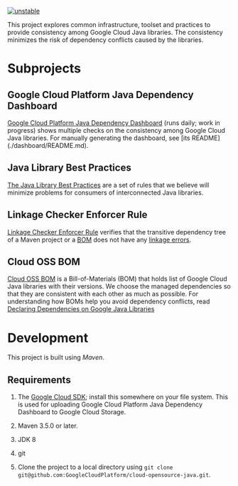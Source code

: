 [![unstable](http://badges.github.io/stability-badges/dist/unstable.svg)](http://github.com/badges/stability-badges)

This project explores common infrastructure, toolset and practices 
to provide consistency among Google Cloud Java libraries. The consistency
minimizes the risk of dependency conflicts caused by the libraries.

# Subprojects

## Google Cloud Platform Java Dependency Dashboard

[Google Cloud Platform Java Dependency Dashboard](https://storage.googleapis.com/cloud-opensource-java-dashboard/dashboard/target/dashboard/dashboard.html)
(runs daily; work in progress) shows multiple checks on the consistency among
Google Cloud Java libraries. For manually generating the dashboard, see
[its README] (./dashboard/README.md).

## Java Library Best Practices

[The Java Library Best Practices](./library-best-practices) are a set of rules
that we believe will minimize problems for consumers of interconnected Java
libraries.

## Linkage Checker Enforcer Rule

[Linkage Checker Enforcer Rule](./enforcer-rules) verifies that the transitive
dependency tree of a Maven project or a [BOM](
https://maven.apache.org/guides/introduction/introduction-to-dependency-mechanism.html#Dependency_Management)
does not have any [linkage errors](
../library-best-practices/glossary.md#types-of-conflicts-and-compatibility).

## Cloud OSS BOM

[Cloud OSS BOM](boms/cloud-oss-bom) is a Bill-of-Materials (BOM) that holds
list of Google Cloud Java libraries with their versions.
We choose the managed dependencies so that they are consistent with each other
as much as possible.
For understanding how BOMs help you avoid dependency conflicts, read
[Declaring Dependencies on Google Java Libraries](DECLARING_DEPENDENCIES.md)

# Development

This project is built using _Maven_.

## Requirements

1. The [Google Cloud SDK](https://cloud.google.com/sdk/); install
  this somewhere on your file system. This is used for uploading Google Cloud
  Platform Java Dependency Dashboard to Google Cloud Storage.

1. Maven 3.5.0 or later.

1. JDK 8

1. git

1. Clone the project to a local directory using `git clone
   git@github.com:GoogleCloudPlatform/cloud-opensource-java.git`.




